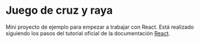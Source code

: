 # Juego de cruz y raya

Mini proyecto de ejemplo para empezar a trabajar con React.
Está realizado siguiendo los pasos del tutorial oficial de la documentación [React](https://reactjs.org/tutorial/tutorial.html).
